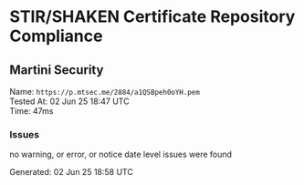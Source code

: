 # STIR/SHAKEN Certificate Repository Compliance

## Martini Security

Name: `https://p.mtsec.me/2884/a1QSBpeh0oYH.pem`\
Tested At: 02 Jun 25 18:47 UTC\
Time: 47ms

### Issues

no warning, or error, or notice date level issues were found

Generated: 02 Jun 25 18:58 UTC